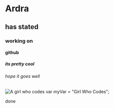 # Ardra
## has stated
### working on
#### github
##### its pretty cool
###### hope it goes well
![A girl who codes](https://encrypted-tbn0.gstatic.com/images?q=tbn:ANd9GcRLtL8iotrJoGXJfYxNetnCaFnplBuCC1quSA1hQjas2A&s)
var myVar = "Girl Who Codes";







done

